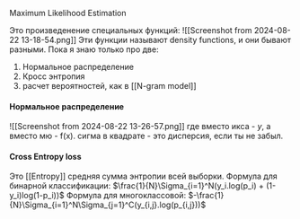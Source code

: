 Maximum Likelihood Estimation

Это произведенение специальных функций:
![[Screenshot from 2024-08-22 13-18-54.png]]
Эти функции называют density functions, и они бывают разными. Пока я знаю только про две:
1) Нормальное распределение
2) Кросс энтропия
3) расчет вероятностей, как в [[N-gram model]]

#### Нормальное распределение
![[Screenshot from 2024-08-22 13-26-57.png]]
где вместо икса - $y$, а вместо мю - f(x).
сигма в квадрате - это дисперсия, если ты не забыл.
#### Cross Entropy loss
Это [[Entropy]] средняя сумма энтропии всей выборки. 
Формула для бинарной классификации:
$\frac{1}{N}\Sigma_{i=1}^N(y_i.log(p_i) + (1-y_i)log(1-p_i))$
Формула для многоклассовой:
$-\frac{1}{N}\Sigma_{i=1}^N\Sigma_{j=1}^C(y_{i,j}.log(p_{i,j}))$
